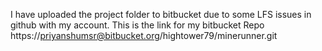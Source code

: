 I have uploaded the project  folder to bitbucket due to some LFS issues in github with my account.
This is the link for my bitbucket Repo https://priyanshumsr@bitbucket.org/hightower79/minerunner.git

